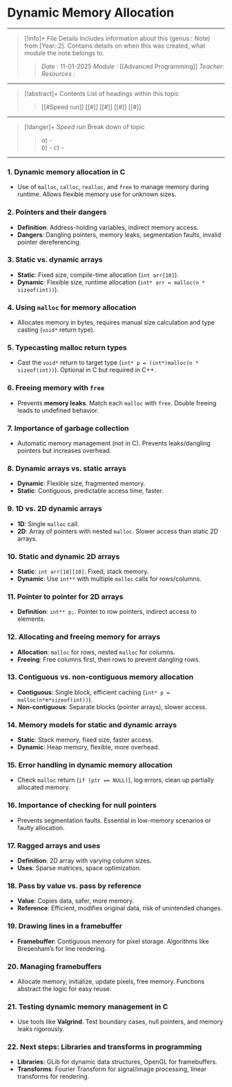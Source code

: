 # Dynamic Memory Allocation
---
> [!info]+ File Details
> Includes information about this (genus:: Note) from [Year::2]. Contains details on when this was created, what module the note belongs to.
> > *Date :*  11-01-2025
> > *Module :* [[Advanced Programming]]
> > *Teacher*: 
> > *Resources :*

---
> [!abstract]+ Contents
> List of headings within this topic
> > [[#Speed run]]
> [[#]]
> [[#]]
> [[#]]
> [[#]]

--- 
> [!danger]+ *Speed run*
> Break down of topic 
> > $a)$ -  
> $b)$ - 
> $c)$ - 

---

### 1. **Dynamic memory allocation in C**

- Use of `malloc`, `calloc`, `realloc`, and `free` to manage memory during runtime. Allows flexible memory use for unknown sizes.

### 2. **Pointers and their dangers**

- **Definition**: Address-holding variables, indirect memory access.
- **Dangers**: Dangling pointers, memory leaks, segmentation faults, invalid pointer dereferencing.

### 3. **Static vs. dynamic arrays**

- **Static**: Fixed size, compile-time allocation (`int arr[10]`).
- **Dynamic**: Flexible size, runtime allocation (`int* arr = malloc(n * sizeof(int))`).

### 4. **Using `malloc` for memory allocation**

- Allocates memory in bytes, requires manual size calculation and type casting (`void*` return type).

### 5. **Typecasting malloc return types**

- Cast the `void*` return to target type (`int* p = (int*)malloc(n * sizeof(int))`). Optional in C but required in C++.

### 6. **Freeing memory with `free`**

- Prevents **memory leaks**. Match each `malloc` with `free`. Double freeing leads to undefined behavior.

### 7. **Importance of garbage collection**

- Automatic memory management (not in C). Prevents leaks/dangling pointers but increases overhead.

### 8. **Dynamic arrays vs. static arrays**

- **Dynamic**: Flexible size, fragmented memory.
- **Static**: Contiguous, predictable access time, faster.

### 9. **1D vs. 2D dynamic arrays**

- **1D**: Single `malloc` call.
- **2D**: Array of pointers with nested `malloc`. Slower access than static 2D arrays.

### 10. **Static and dynamic 2D arrays**

- **Static**: `int arr[10][10]`. Fixed, stack memory.
- **Dynamic**: Use `int**` with multiple `malloc` calls for rows/columns.

### 11. **Pointer to pointer for 2D arrays**

- **Definition**: `int** p;`. Pointer to row pointers, indirect access to elements.

### 12. **Allocating and freeing memory for arrays**

- **Allocation**: `malloc` for rows, nested `malloc` for columns.
- **Freeing**: Free columns first, then rows to prevent dangling rows.

### 13. **Contiguous vs. non-contiguous memory allocation**

- **Contiguous**: Single block, efficient caching (`int* p = malloc(n*m*sizeof(int))`).
- **Non-contiguous**: Separate blocks (pointer arrays), slower access.

### 14. **Memory models for static and dynamic arrays**

- **Static**: Stack memory, fixed size, faster access.
- **Dynamic**: Heap memory, flexible, more overhead.

### 15. **Error handling in dynamic memory allocation**

- Check `malloc` return (`if (ptr == NULL)`), log errors, clean up partially allocated memory.

### 16. **Importance of checking for null pointers**

- Prevents segmentation faults. Essential in low-memory scenarios or faulty allocation.

### 17. **Ragged arrays and uses**

- **Definition**: 2D array with varying column sizes.
- **Uses**: Sparse matrices, space optimization.

### 18. **Pass by value vs. pass by reference**

- **Value**: Copies data, safer, more memory.
- **Reference**: Efficient, modifies original data, risk of unintended changes.

### 19. **Drawing lines in a framebuffer**

- **Framebuffer**: Contiguous memory for pixel storage. Algorithms like Bresenham’s for line rendering.

### 20. **Managing framebuffers**

- Allocate memory, initialize, update pixels, free memory. Functions abstract the logic for easy reuse.

### 21. **Testing dynamic memory management in C**

- Use tools like **Valgrind**. Test boundary cases, null pointers, and memory leaks rigorously.

### 22. **Next steps: Libraries and transforms in programming**

- **Libraries**: GLib for dynamic data structures, OpenGL for framebuffers.
- **Transforms**: Fourier Transform for signal/image processing, linear transforms for rendering.
